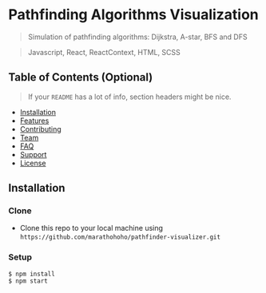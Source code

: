 # Pathfinding Algorithms Visualization

> Simulation of pathfinding algorithms: Dijkstra, A-star, BFS and DFS

> Javascript, React, ReactContext, HTML, SCSS

## Table of Contents (Optional)

> If your `README` has a lot of info, section headers might be nice.

- [Installation](#installation)
- [Features](#features)
- [Contributing](#contributing)
- [Team](#team)
- [FAQ](#faq)
- [Support](#support)
- [License](#license)

## Installation

### Clone

- Clone this repo to your local machine using `https://github.com/marathohoho/pathfinder-visualizer.git`

### Setup

```shell
$ npm install
$ npm start
```
